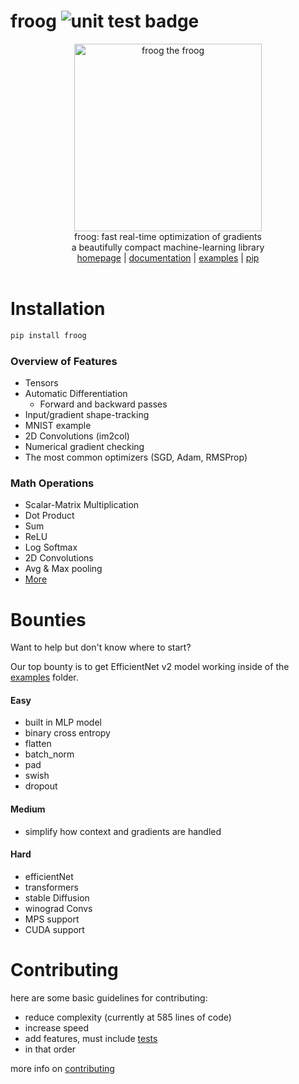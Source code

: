 # froog <img src="https://github.com/kevbuh/froog/actions/workflows/test.yml/badge.svg" alt="unit test badge" >
<div align="center" >
  <img src="https://raw.githubusercontent.com/kevbuh/froog/main/assets/froog.jpeg" alt="froog the froog" height="300">
  <br/>
  froog: fast real-time optimization of gradients 
  <br/>
  a beautifully compact machine-learning library
  <br/>
  <a href="https://github.com/kevbuh/froog">homepage</a> | <a href="https://github.com/kevbuh/froog/tree/main/docs">documentation</a> | <a href="https://github.com/kevbuh/froog/tree/main/examples">examples</a> | <a href="https://pypi.org/project/froog/">pip</a>
  <br/>
  <br/>
</div>

<!-- modern ml development is unintuitive, time consuming, and unaccessible. why not make it possible for anyone to build? -->
# Installation
```bash
pip install froog
```

### Overview of Features
- Tensors
- Automatic Differentiation
    - Forward and backward passes
- Input/gradient shape-tracking
- MNIST example
- 2D Convolutions (im2col)
- Numerical gradient checking
- The most common optimizers (SGD, Adam, RMSProp)

### Math Operations
- Scalar-Matrix Multiplication
- Dot Product
- Sum
- ReLU
- Log Softmax
- 2D Convolutions
- Avg & Max pooling
- <a href="https://github.com/kevbuh/froog/blob/main/froog/ops.py">More</a> 

# Bounties
Want to help but don't know where to start? 

Our top bounty is to get EfficientNet v2 model working inside of the <a href="https://github.com/kevbuh/froog/tree/main/examples">examples</a> folder.

#### Easy
- built in MLP model
- binary cross entropy
- flatten
- batch_norm
- pad
- swish
- dropout 
#### Medium
- simplify how context and gradients are handled
#### Hard
- efficientNet
- transformers
- stable Diffusion
- winograd Convs
- MPS support
- CUDA support

# Contributing
here are some basic guidelines for contributing:
* reduce complexity (currently at 585 lines of code)
* increase speed
* add features, must include <a href="https://github.com/kevbuh/froog/tree/main/tests">tests</a>
* in that order

more info on <a href="https://github.com/kevbuh/froog/blob/main/docs/contributing.md">contributing</a>